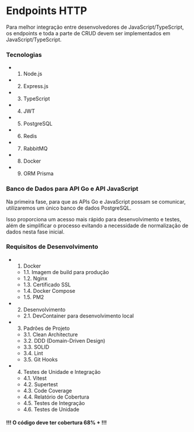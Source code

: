 # Endpoints HTTP


Para melhor integração entre desenvolvedores de JavaScript/TypeScript, os endpoints e toda a parte de CRUD devem ser implementados em JavaScript/TypeScript.

### Tecnologias

- 1. Node.js
- 2. Express.js
- 3. TypeScript
- 4. JWT
- 5. PostgreSQL
- 6. Redis
- 7. RabbitMQ
- 8. Docker
- 9. ORM Prisma


### Banco de Dados para API Go e API JavaScript

Na primeira fase, para que as APIs Go e JavaScript possam se comunicar, utilizaremos um único banco de dados PostgreSQL.

Isso proporciona um acesso mais rápido para desenvolvimento e testes, além de simplificar o processo evitando a necessidade de normalização de dados nesta fase inicial.

### Requisitos de Desenvolvimento

- 1. Docker
    - 1.1. Imagem de build para produção
    - 1.2. Nginx
    - 1.3. Certificado SSL
    - 1.4. Docker Compose
    - 1.5. PM2


- 2. Desenvolvimento
    - 2.1. DevContainer para desenvolvimento local


- 3. Padrões de Projeto
    - 3.1. Clean Architecture
    - 3.2. DDD (Domain-Driven Design)
    - 3.3. SOLID
    - 3.4. Lint
    - 3.5. Git Hooks


- 4. Testes de Unidade e Integração
    - 4.1. Vitest
    - 4.2. Supertest
    - 4.3. Code Coverage
    - 4.4. Relatório de Cobertura
    - 4.5. Testes de Integração
    - 4.6. Testes de Unidade



#### !!! O código deve ter cobertura  68% + !!!

